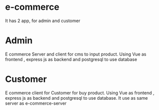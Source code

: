 # e-commerce

It has 2 app, for admin and customer

# Admin
E commerce Server and client for cms to input product. Using Vue as frontend , express js as backend and postgresql to use database

# Customer
E commerce client for Customer for buy product. Using Vue as frontend , express js as backend and postgresql to use database. It use as same server as e-commerce-server
